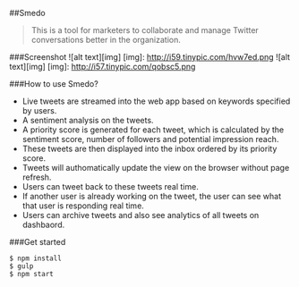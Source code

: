 ##Smedo
> This is a tool for marketers to collaborate and manage Twitter conversations better in the organization. 

###Screenshot
![alt text][img]
[img]: http://i59.tinypic.com/hvw7ed.png
![alt text][img]
[img]: http://i57.tinypic.com/qobsc5.png


###How to use Smedo? 
- Live tweets are streamed into the web app based on keywords specified by users. 
- A sentiment analysis on the tweets. 
- A priority score is generated for each tweet, which is calculated by the sentiment score, number of followers and potential impression reach. 
- These tweets are then displayed into the inbox ordered by its priority score. 
- Tweets will authomatically update the view on the browser without page refresh. 
- Users can tweet back to these tweets real time.
- If another user is already working on the tweet, the user can see what that user is responding real time. 
- Users can archive tweets and also see analytics of all tweets on dashbaord.  

###Get started 
```
$ npm install
$ gulp 
$ npm start 
```

